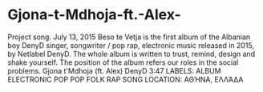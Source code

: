 # Gjona-t-Mdhoja-ft.-Alex-
Project song.
July 13, 2015
Beso te Vetja is the first album of the Albanian boy DenyD  singer, songwriter / pop rap, electronic music released in 2015, by Netlabel DenyD. The whole album is written to trust, remind, design and shake yourself. The position of the album refers our roles in the social problems. 
  Gjona t'Mdhoja (ft. Alex)                       DenyD                        3:47
LABELS: ALBUM ELECTRONIC POP POP FOLK RAP SONG
LOCATION: ΑΘΉΝΑ, ΕΛΛΆΔΑ
